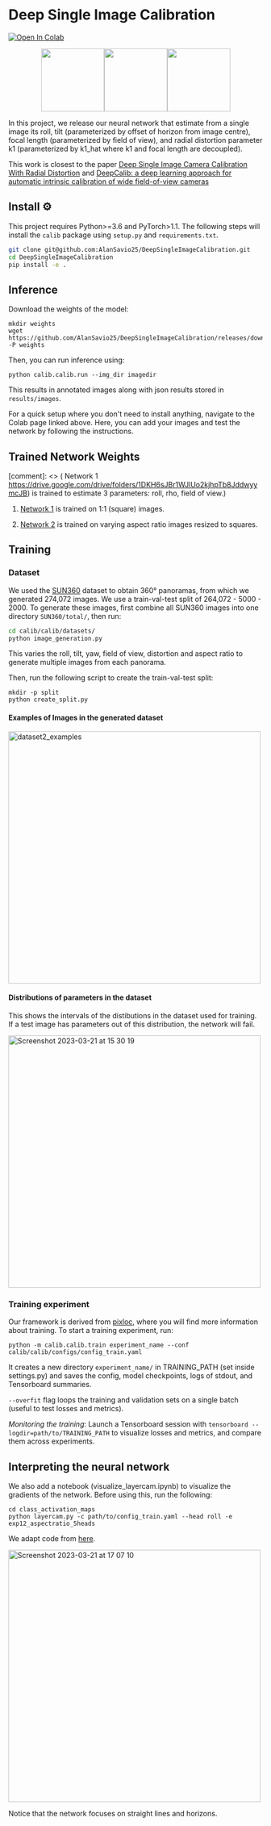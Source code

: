 # Deep Single Image Calibration
[![Open In Colab](https://colab.research.google.com/assets/colab-badge.svg)](https://colab.research.google.com/drive/1aqw2NQZsR7PP-rN55G7s9kI6shv1Qxtj)

<p align="center">
<img src="https://user-images.githubusercontent.com/30126243/230651370-de68f3c9-bd8e-4e21-8234-472e07d3f4a6.gif" width="125"/><img src="https://user-images.githubusercontent.com/30126243/230651374-d993b0a6-eac6-48c9-8468-1720c87236f6.gif" width="125"/><img src="https://user-images.githubusercontent.com/30126243/230651395-dbb3dfd2-ae15-44d9-aedf-51934e6a60bb.gif" width="125"/>
</p>



In this project, we release our neural network that estimate from a single image its roll, tilt (parameterized by offset of horizon from image centre), focal length (parameterized by field of view), and radial distortion parameter k1 (parameterized by k1_hat where k1 and focal length are decoupled).

This work is closest to the paper [Deep Single Image Camera Calibration With Radial Distortion](https://openaccess.thecvf.com/content_CVPR_2019/html/Lopez_Deep_Single_Image_Camera_Calibration_With_Radial_Distortion_CVPR_2019_paper.html) and 
[DeepCalib: a deep learning approach for automatic intrinsic calibration of wide field-of-view cameras](https://dl.acm.org/doi/10.1145/3278471.3278479)

## Install ⚙️

This project requires Python>=3.6 and PyTorch>1.1. The following steps will install the `calib` package using `setup.py` and `requirements.txt`. 

```bash
git clone git@github.com:AlanSavio25/DeepSingleImageCalibration.git
cd DeepSingleImageCalibration
pip install -e .
```

## Inference

Download the weights of the model:
```
mkdir weights
wget https://github.com/AlanSavio25/DeepSingleImageCalibration/releases/download/v1/checkpoint_best.tar -P weights
```

Then, you can run inference using:

```
python calib.calib.run --img_dir imagedir
```
This results in annotated images along with json results stored in `results/images`.

For a quick setup where you don't need to install anything, navigate to the Colab page linked above. Here, you can add your images and test the network by following the instructions.

## Trained Network Weights

[comment]: <> ( Network 1 https://drive.google.com/drive/folders/1DKH6sJBr1WJlUo2kjhpTb8JddwyymcJB) is trained to estimate 3 parameters: roll, rho, field of view.)

1. [Network 1](https://drive.google.com/drive/folders/1DKH6sJBr1WJlUo2kjhpTb8JddwyymcJB) is trained on 1:1 (square) images.

2. [Network 2](https://drive.google.com/drive/folders/1p5j6PRgmMseo3AolIOJnsPmZFFCpyHvF) is trained on varying aspect ratio images resized to squares.


## Training

### Dataset

We used the [SUN360](https://drive.google.com/drive/folders/1ooaYwvNuFd-iEEcmOQHpLunJEmo7b4NM) dataset to obtain 360° panoramas, from which we generated 274,072 images. We use a train-val-test split of 264,072 - 5000 - 2000. To generate these images, first combine all SUN360 images into one directory `SUN360/total/`, then run:

```bash
cd calib/calib/datasets/
python image_generation.py
```
This varies the roll, tilt, yaw, field of view, distortion and aspect ratio to generate multiple images from each panorama.

Then, run the following script to create the train-val-test split:

```
mkdir -p split
python create_split.py
```

#### Examples of Images in the generated dataset
<img align="center" width="500" alt="dataset2_examples" src="https://user-images.githubusercontent.com/30126243/226637738-0fa8b885-07e0-457e-95f1-c0668ade03c5.png">

#### Distributions of parameters in the dataset
This shows the intervals of the distibutions in the dataset used for training. If a test image has parameters out of this distribution, the network will fail.

<img width="500" alt="Screenshot 2023-03-21 at 15 30 19" src="https://user-images.githubusercontent.com/30126243/226638352-d9ebf5c9-e9f2-4848-a710-a2b82393f1bd.png">


### Training experiment

Our framework is derived from [pixloc](https://github.com/cvg/pixloc/tree/master/pixloc/pixlib), where you will find more information about training. To start a training experiment, run:

```
python -m calib.calib.train experiment_name --conf calib/calib/configs/config_train.yaml
```

It creates a new directory `experiment_name/` in TRAINING_PATH (set inside settings.py) and saves the config, model checkpoints, logs of stdout, and Tensorboard summaries.

`--overfit` flag loops the training and validation sets on a single batch (useful to test losses and metrics).

*Monitoring the training*: Launch a Tensorboard session with `tensorboard --logdir=path/to/TRAINING_PATH` to visualize losses and metrics, and compare them across experiments.

## Interpreting the neural network
We also add a notebook (visualize_layercam.ipynb) to visualize the gradients of the network. Before using this, run the following:

```
cd class_activation_maps
python layercam.py -c path/to/config_train.yaml --head roll -e exp12_aspectratio_5heads
```
We adapt code from [here](https://github.com/utkuozbulak/pytorch-cnn-visualizations).

<img width="500" alt="Screenshot 2023-03-21 at 17 07 10" src="https://user-images.githubusercontent.com/30126243/226669347-a263b86b-d76e-4ca5-b2a9-37746880f5ef.png">

Notice that the network focuses on straight lines and horizons.
